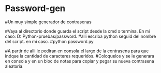 # Password-gen
#Un muy simple generador de contrasenas

#Vaya al directorio donde guarda el script desde la cmd o termina. En mi caso: D: Python-pruebas/password.
#alli escriba python seguid del nombre del script. en mi caso.
#python password.py

#A partir de alli le pediran en consola el largo de la contrasena para que indque la cantidad de caracteres requeridos. 
#Coloquelos y se le generara en consola y en un bloc de notas para copiar y pegar su nueva contrasena aleatoria.
